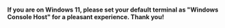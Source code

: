 #### If you are on Windows 11, please set your default terminal as "Windows Console Host" for a pleasant experience. Thank you!
